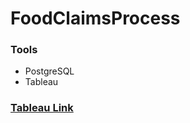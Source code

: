 # FoodClaimsProcess

### Tools
- PostgreSQL
- Tableau

### [Tableau Link](https://public.tableau.com/app/profile/rizki.laksmana/viz/CoffeeShopDatacamp/Dashboard1)
